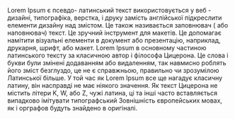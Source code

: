 Lorem Ipsum є псевдо- латинський текст використовується у веб - дизайні,
типографіка, верстка, і друку замість англійської підкреслити елементи дизайну
над змістом. Це також називається заповнювач ( або наповнювач) текст. Це зручний
інструмент для макетів. Це допомагає намітити візуальні елементи в документ або
презентацію, наприклад, друкарня, шрифт, або макет. Lorem Ipsum в основному
частиною латинського тексту за класичною автор і філософа Цицерона. Це слова і
букви були змінені додаванням або видаленням, так навмисно роблять його зміст
безглуздо, це не є справжньою, правильно чи зрозумілою Латинської більше. У той
час як Lorem Ipsum все ще нагадує класичну латину, він насправді не має ніякого
значення. Як текст Цицерона не містить літери K, W, або Z, чужі латина, ці та
інші часто вставляється випадково імітувати типографський Зовнішність
європейських мовах, як і орграфов будуть знайдено в оригіналі.